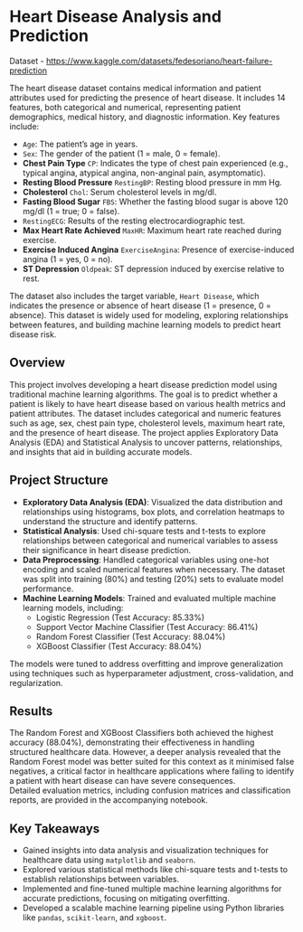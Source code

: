 # Heart Disease Analysis and Prediction

Dataset - https://www.kaggle.com/datasets/fedesoriano/heart-failure-prediction

The heart disease dataset contains medical information and patient attributes used for predicting the presence of heart disease. It includes 14 features, both categorical and numerical, representing patient demographics, medical history, and diagnostic information. Key features include:

- `Age`: The patient’s age in years.
- `Sex`: The gender of the patient (1 = male, 0 = female).
- **Chest Pain Type** `CP`: Indicates the type of chest pain experienced (e.g., typical angina, atypical angina, non-anginal pain, asymptomatic).
- **Resting Blood Pressure** `RestingBP`: Resting blood pressure in mm Hg.
- **Cholesterol** `Chol`: Serum cholesterol levels in mg/dl.
- **Fasting Blood Sugar** `FBS`: Whether the fasting blood sugar is above 120 mg/dl (1 = true; 0 = false).
- `RestingECG`: Results of the resting electrocardiographic test.
- **Max Heart Rate Achieved** `MaxHR`: Maximum heart rate reached during exercise.
- **Exercise Induced Angina** `ExerciseAngina`: Presence of exercise-induced angina (1 = yes, 0 = no).
- **ST Depression** `Oldpeak`: ST depression induced by exercise relative to rest.

The dataset also includes the target variable, `Heart Disease`, which indicates the presence or absence of heart disease (1 = presence, 0 = absence). This dataset is widely used for modeling, exploring relationships between features, and building machine learning models to predict heart disease risk.

## Overview

This project involves developing a heart disease prediction model using traditional machine learning algorithms. The goal is to predict whether a patient is likely to have heart disease based on various health metrics and patient attributes. The dataset includes categorical and numeric features such as age, sex, chest pain type, cholesterol levels, maximum heart rate, and the presence of heart disease.
The project applies Exploratory Data Analysis (EDA) and Statistical Analysis to uncover patterns, relationships, and insights that aid in building accurate models.

## Project Structure
- **Exploratory Data Analysis (EDA)**: Visualized the data distribution and relationships using histograms, box plots, and correlation heatmaps to understand the structure and identify patterns.
- **Statistical Analysis**: Used chi-square tests and t-tests to explore relationships between categorical and numerical variables to assess their significance in heart disease prediction.
- **Data Preprocessing**: Handled categorical variables using one-hot encoding and scaled numerical features when necessary. The dataset was split into training (80%) and testing (20%) sets to evaluate model performance.
- **Machine Learning Models**: Trained and evaluated multiple machine learning models, including:
  - Logistic Regression (Test Accuracy: 85.33%)
  - Support Vector Machine Classifier (Test Accuracy: 86.41%)
  - Random Forest Classifier (Test Accuracy: 88.04%)
  - XGBoost Classifier (Test Accuracy: 88.04%)

The models were tuned to address overfitting and improve generalization using techniques such as hyperparameter adjustment, cross-validation, and regularization.

## Results
The Random Forest and XGBoost Classifiers both achieved the highest accuracy (88.04%), demonstrating their effectiveness in handling structured healthcare data. However, a deeper analysis revealed that the Random Forest model was better suited for this context as it minimised false negatives, a critical factor in healthcare applications where failing to identify a patient with heart disease can have severe consequences.<br>Detailed evaluation metrics, including confusion matrices and classification reports, are provided in the accompanying notebook.

## Key Takeaways
- Gained insights into data analysis and visualization techniques for healthcare data using `matplotlib` and `seaborn`.
- Explored various statistical methods like chi-square tests and t-tests to establish relationships between variables.
- Implemented and fine-tuned multiple machine learning algorithms for accurate predictions, focusing on mitigating overfitting.
- Developed a scalable machine learning pipeline using Python libraries like `pandas`, `scikit-learn`, and `xgboost`.
